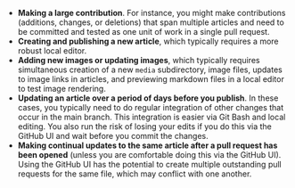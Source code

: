 - **Making a large contribution**. For instance, you might make contributions (additions, changes, or deletions) that span multiple articles and need to be committed and tested as one unit of work in a single pull request.
- **Creating and publishing a new article**, which typically requires a more robust local editor.
- **Adding new images or updating images**, which typically requires simultaneous creation of a new `media` subdirectory, image files, updates to image links in articles, and previewing markdown files in a local editor to test image rendering.
- **Updating an article over a period of days before you publish**. In these cases, you typically need to do regular integration of other changes that occur in the main branch. This integration is easier via Git Bash and local editing. You also run the risk of losing your edits if you do this via the GitHub UI and wait before you commit the changes.
- **Making continual updates to the same article after a pull request has been opened** (unless you are comfortable doing this via the GitHub UI). Using the GitHub UI has the potential to create multiple outstanding pull requests for the same file, which may conflict with one another.
